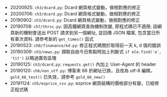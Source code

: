 * 20200925: `ch3/dcard.py`: Dcard 網頁格式變動，做相對應的修正
* 20200706: `ch3/dcard.py`: Dcard 網頁格式變動，做相對應的修正
* 20190902: `ch3/dcard.py`: Dcard 網頁格式變動，做相對應的修正
* 20190708: `ch7/thrsc.py`: 因高鐵網頁查詢機制改變, 原程式碼已不適用; 該網頁新的機制會送出 POST 請求到另一個網址, 並回傳 JSON 檔案, 包含當日所有車次資料. 請參考新的 `get_times()` 函式
* 20190523: `ch8/finanance/kd.py`: 修正程式碼關於取得前一天 k, d 值的錯誤
* 20190309: `ch3/news.py`: 擷取自由今日焦點時加上判斷式 `if ele.find('a', 'tit')` 以略過廣告區塊
* 20190125: `ch3/dcard.py`: `requests.get()` 內加上 User-Agent 的 header
* 20190120: `ch6/non_utf.py`: 博客來 66 折網址已換，且改為 utf-8 編碼，`gold_66_test()` 已失效，請參考 `gold_66_new()`
* 20191124: `ch5/ezprice_csv.py`: ezprice 網頁結構的價格部分有變，已經修正程式碼